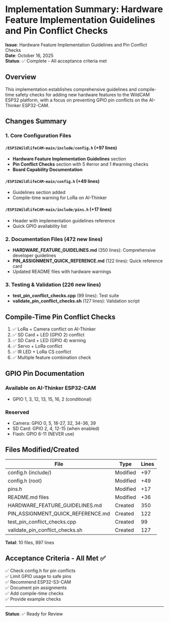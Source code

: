 # Implementation Summary: Hardware Feature Implementation Guidelines and Pin Conflict Checks

**Issue**: Hardware Feature Implementation Guidelines and Pin Conflict Checks  
**Date**: October 16, 2025  
**Status**: ✅ Complete - All acceptance criteria met

## Overview

This implementation establishes comprehensive guidelines and compile-time safety checks for adding new hardware features to the WildCAM ESP32 platform, with a focus on preventing GPIO pin conflicts on the AI-Thinker ESP32-CAM.

## Changes Summary

### 1. Core Configuration Files

#### `/ESP32WildlifeCAM-main/include/config.h` (+97 lines)
- **Hardware Feature Implementation Guidelines** section
- **Pin Conflict Checks** section with 5 #error and 1 #warning checks
- **Board Capability Documentation**

#### `/ESP32WildlifeCAM-main/config.h` (+49 lines)
- Guidelines section added
- Compile-time warning for LoRa on AI-Thinker

#### `/ESP32WildlifeCAM-main/include/pins.h` (+17 lines)
- Header with implementation guidelines reference
- Quick GPIO availability list

### 2. Documentation Files (472 new lines)

- **HARDWARE_FEATURE_GUIDELINES.md** (350 lines): Comprehensive developer guidelines
- **PIN_ASSIGNMENT_QUICK_REFERENCE.md** (122 lines): Quick reference card
- Updated README files with hardware warnings

### 3. Testing & Validation (226 new lines)

- **test_pin_conflict_checks.cpp** (99 lines): Test suite
- **validate_pin_conflict_checks.sh** (127 lines): Validation script

## Compile-Time Pin Conflict Checks

1. ✅ LoRa + Camera conflict on AI-Thinker
2. ✅ SD Card + LED (GPIO 2) conflict
3. ✅ SD Card + LED (GPIO 4) warning
4. ✅ Servo + LoRa conflict
5. ✅ IR LED + LoRa CS conflict
6. ✅ Multiple feature combination check

## GPIO Pin Documentation

### Available on AI-Thinker ESP32-CAM
- GPIO 1, 3, 12, 13, 15, 16, 2 (conditional)

### Reserved
- Camera: GPIO 0, 5, 18-27, 32, 34-36, 39
- SD Card: GPIO 2, 4, 12-15 (when enabled)
- Flash: GPIO 6-11 (NEVER use)

## Files Modified/Created

| File | Type | Lines |
|------|------|-------|
| config.h (include/) | Modified | +97 |
| config.h (root) | Modified | +49 |
| pins.h | Modified | +17 |
| README.md files | Modified | +36 |
| HARDWARE_FEATURE_GUIDELINES.md | Created | 350 |
| PIN_ASSIGNMENT_QUICK_REFERENCE.md | Created | 122 |
| test_pin_conflict_checks.cpp | Created | 99 |
| validate_pin_conflict_checks.sh | Created | 127 |

**Total**: 10 files, 897 lines

## Acceptance Criteria - All Met ✅

✅ Check config.h for pin conflicts  
✅ Limit GPIO usage to safe pins  
✅ Recommend ESP32-S3-CAM  
✅ Document pin assignments  
✅ Add compile-time checks  
✅ Provide example checks

---

**Status**: ✅ Ready for Review
